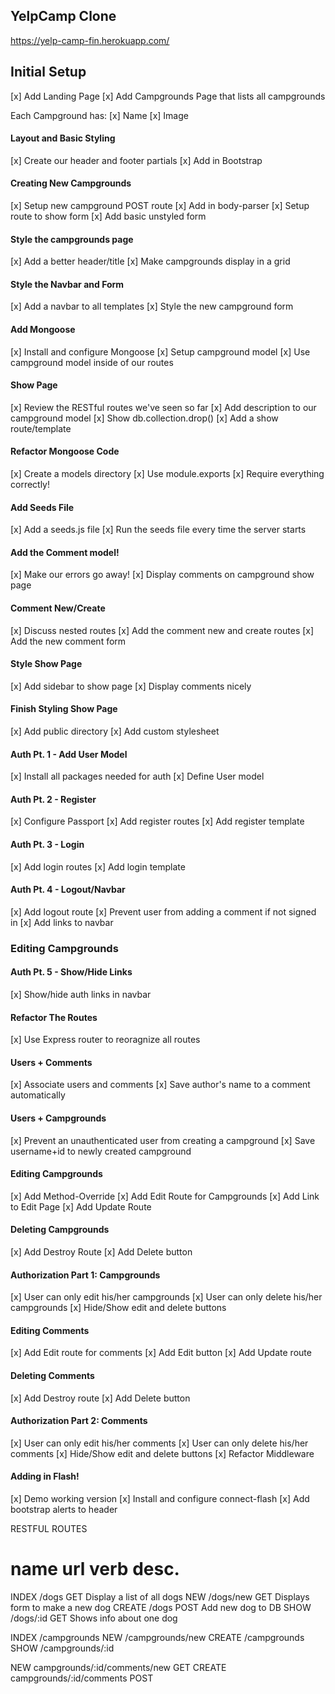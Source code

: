 
## YelpCamp Clone
https://yelp-camp-fin.herokuapp.com/

## Initial Setup
[x] Add Landing Page
[x] Add Campgrounds Page that lists all campgrounds

Each Campground has:
   [x] Name
   [x] Image
   
#### Layout and Basic Styling
[x] Create our header and footer partials
[x] Add in Bootstrap

#### Creating New Campgrounds

[x] Setup new campground POST route
[x] Add in body-parser
[x] Setup route to show form
[x] Add basic unstyled form

#### Style the campgrounds page
[x] Add a better header/title
[x] Make campgrounds display in a grid

#### Style the Navbar and Form
[x] Add a navbar to all templates
[x] Style the new campground form

#### Add Mongoose
[x] Install and configure Mongoose
[x] Setup campground model
[x] Use campground model inside of our routes

#### Show Page

[x] Review the RESTful routes we've seen so far
[x] Add description to our campground model
[x] Show db.collection.drop()
[x] Add a show route/template

#### Refactor Mongoose Code

[x] Create a models directory
[x] Use module.exports
[x] Require everything correctly!

#### Add Seeds File
[x] Add a seeds.js file
[x] Run the seeds file every time the server starts

#### Add the Comment model!
[x] Make our errors go away!
[x] Display comments on campground show page

#### Comment New/Create

[x] Discuss nested routes
[x] Add the comment new and create routes
[x] Add the new comment form

#### Style Show Page
[x] Add sidebar to show page
[x] Display comments nicely

#### Finish Styling Show Page
[x] Add public directory
[x] Add custom stylesheet

#### Auth Pt. 1 - Add User Model
[x] Install all packages needed for auth
[x] Define User model 

#### Auth Pt. 2 - Register

[x] Configure Passport
[x] Add register routes
[x] Add register template

#### Auth Pt. 3 - Login
[x] Add login routes
[x] Add login template

#### Auth Pt. 4 - Logout/Navbar

[x] Add logout route
[x] Prevent user from adding a comment if not signed in
[x] Add links to navbar

### Editing Campgrounds

#### Auth Pt. 5 - Show/Hide Links
[x] Show/hide auth links in navbar 

#### Refactor The Routes
[x] Use Express router to reoragnize all routes

#### Users + Comments
[x] Associate users and comments
[x] Save author's name to a comment automatically

#### Users + Campgrounds
[x] Prevent an unauthenticated user from creating a campground
[x] Save username+id to newly created campground

#### Editing Campgrounds

[x] Add Method-Override
[x] Add Edit Route for Campgrounds
[x] Add Link to Edit Page
[x] Add Update Route

#### Deleting Campgrounds
[x] Add Destroy Route
[x] Add Delete button

#### Authorization Part 1: Campgrounds

[x] User can only edit his/her campgrounds
[x] User can only delete his/her campgrounds
[x] Hide/Show edit and delete buttons

#### Editing Comments

[x] Add Edit route for comments
[x] Add Edit button
[x] Add Update route

<!--/campgrounds/:id/edit-->
<!--/campgrounds/:id/comments/:comment_id/edit-->

#### Deleting Comments
[x] Add Destroy route
[x] Add Delete button

#### Authorization Part 2: Comments

[x] User can only edit his/her comments
[x] User can only delete his/her comments
[x] Hide/Show edit and delete buttons
[x] Refactor Middleware

#### Adding in Flash!

[x] Demo working version
[x] Install and configure connect-flash
[x] Add bootstrap alerts to header

RESTFUL ROUTES

name      url      verb    desc.
===============================================
INDEX   /dogs      GET   Display a list of all dogs
NEW     /dogs/new  GET   Displays form to make a new dog
CREATE  /dogs      POST  Add new dog to DB
SHOW    /dogs/:id  GET   Shows info about one dog

INDEX   /campgrounds
NEW     /campgrounds/new
CREATE  /campgrounds
SHOW    /campgrounds/:id

NEW     campgrounds/:id/comments/new    GET
CREATE  campgrounds/:id/comments      POST

